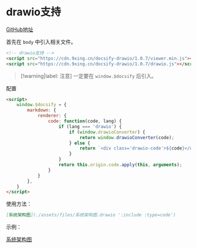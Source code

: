 # drawio支持

[GitHub地址](https://github.com/KonghaYao/docsify-drawio)

首先在 `body` 中引入相关文件。

```html
<!-- drawio支持 -->
<script src="https://cdn.9xing.cn/docsify-drawio/1.0.7/viewer.min.js"></script>
<script src="https://cdn.9xing.cn/docsify-drawio/1.0.7/drawio.js"></script>
```

> [!warning|label: 注意]
> 一定要在 `window.$docsify` 后引入。

配置

```html
<script>
    window.$docsify = {
        markdown: {
            renderer: {
                code: function(code, lang) {
                    if (lang === 'drawio') {
                        if (window.drawioConverter) {
                            return window.drawioConverter(code);
                        } else {
                            return `<div class='drawio-code'>${code}</div>`;
                        }
                    }
                    return this.origin.code.apply(this, arguments);
                }
            }
        },
    }
</script>
```

使用方法：

```markdown
[系统架构图](./assets/files/系统架构图.drawio ':include :type=code')
```

示例：

[系统架构图](./assets/files/系统架构图.drawio ':include :type=code')
